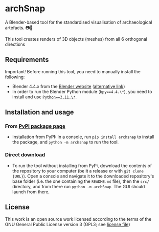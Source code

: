 # archSnap

A Blender-based tool for the standardised visualisation of archaeological artefacts. 📷🏺

This tool creates renders of 3D objects (meshes) from all 6 orthogonal directions

## Requirements

Important! Before running this tool, you need to manually install the following:
- Blender 4.4.x from the [Blender website](https://www.blender.org/download/) ([alternative link](https://download.blender.org/release/Blender4.4/))
- In order to run the Blender Python module (`bpy==4.4.\*`), you need to install and use [`Python==3.11.\*`](https://www.python.org/downloads/).

## Installation and usage

### From [PyPI package page]()

- Installation from PyPI: In a console, run `pip install archsnap` to install the package, and `python -m archsnap` to run the tool.

### Direct download

- To run the tool without installing from PyPi, download the contents of the repository to your computer (be it a release or with `git clone {URL}`). Open a console and navigate it to the downloaded repository's base folder (i.e. the one containing the `README.md` file), then the `src/` directory, and from there run `python -m archSnap`. The GUI should launch from there.

## License

This work is an open source work licensed according to the terms of the GNU General Public License version 3 (GPL3; see [license file](LICENSE))
